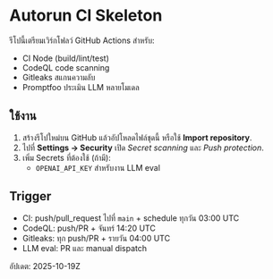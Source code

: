 # Autorun CI Skeleton

รีโปนี้เตรียมเวิร์กโฟลว์ GitHub Actions สำหรับ:
- CI Node (build/lint/test)
- CodeQL code scanning
- Gitleaks สแกนความลับ
- Promptfoo ประเมิน LLM หลายโมเดล

## ใช้งาน
1. สร้างรีโปใหม่บน GitHub แล้วอัปโหลดไฟล์ชุดนี้ หรือใช้ **Import repository**.
2. ไปที่ **Settings → Security** เปิด *Secret scanning* และ *Push protection*.
3. เพิ่ม Secrets ที่ต้องใช้ (ถ้ามี):
   - `OPENAI_API_KEY` สำหรับงาน LLM eval

## Trigger
- CI: push/pull_request ไปที่ `main` + schedule ทุกวัน 03:00 UTC
- CodeQL: push/PR + จันทร์ 14:20 UTC
- Gitleaks: ทุก push/PR + รายวัน 04:00 UTC
- LLM eval: PR และ manual dispatch

อัปเดต: 2025-10-19Z
